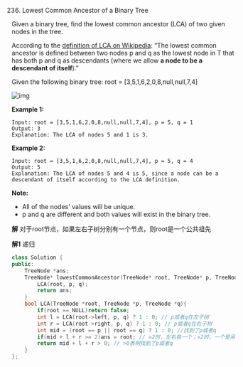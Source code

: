 236. Lowest Common Ancestor of a Binary Tree

Given a binary tree, find the lowest common ancestor (LCA) of two given nodes in the tree.

According to the [definition of LCA on Wikipedia](https://en.wikipedia.org/wiki/Lowest_common_ancestor): “The lowest common ancestor is defined between two nodes p and q as the lowest node in T that has both p and q as descendants (where we allow **a node to be a descendant of itself**).”

Given the following binary tree: root = [3,5,1,6,2,0,8,null,null,7,4]

![img](https://assets.leetcode.com/uploads/2018/12/14/binarytree.png)

 

**Example 1:**

```
Input: root = [3,5,1,6,2,0,8,null,null,7,4], p = 5, q = 1
Output: 3
Explanation: The LCA of nodes 5 and 1 is 3.
```

**Example 2:**

```
Input: root = [3,5,1,6,2,0,8,null,null,7,4], p = 5, q = 4
Output: 5
Explanation: The LCA of nodes 5 and 4 is 5, since a node can be a descendant of itself according to the LCA definition.
```

 

**Note:**

- All of the nodes' values will be unique.
- p and q are different and both values will exist in the binary tree.



**解**	对于root节点，如果左右子树分别有一个节点，则root是一个公共祖先

**解1**	递归

```c++
class Solution {
public:
    TreeNode *ans;
    TreeNode* lowestCommonAncestor(TreeNode* root, TreeNode* p, TreeNode* q) {
        LCA(root, p, q);
        return ans;
    }
    bool LCA(TreeNode *root, TreeNode *p, TreeNode *q){
        if(root == NULL)return false;
        int l = LCA(root->left, p, q) ? 1 : 0; // p或者q在左子树
        int r = LCA(root->right, p, q) ? 1 : 0; // p或者q在右子树
        int mid = (root == p || root == q) ? 1 : 0; //找到了p或者q
        if(mid + l + r >= 2)ans = root; // =2时，左右各一个；>2时，一个是另一个的先驱节点
        return mid + l + r > 0; // >0表明找到了p或者q
    }
};
```

